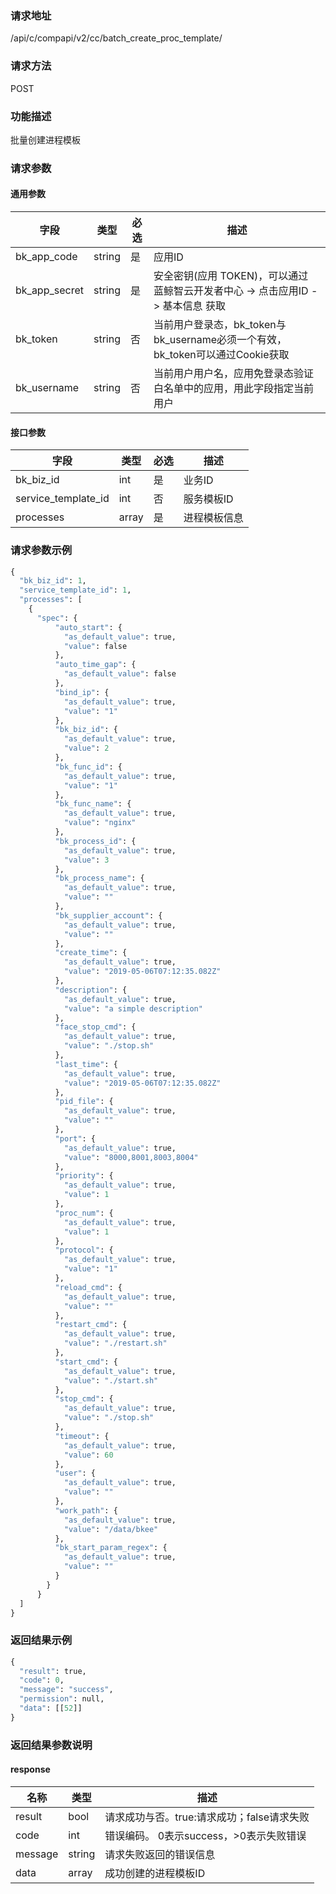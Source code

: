 
### 请求地址

/api/c/compapi/v2/cc/batch_create_proc_template/



### 请求方法

POST


### 功能描述

批量创建进程模板

### 请求参数


#### 通用参数

| 字段 | 类型 | 必选 |  描述 |
|-----------|------------|--------|------------|
| bk_app_code  |  string    | 是 | 应用ID     |
| bk_app_secret|  string    | 是 | 安全密钥(应用 TOKEN)，可以通过 蓝鲸智云开发者中心 -&gt; 点击应用ID -&gt; 基本信息 获取 |
| bk_token     |  string    | 否 | 当前用户登录态，bk_token与bk_username必须一个有效，bk_token可以通过Cookie获取 |
| bk_username  |  string    | 否 | 当前用户用户名，应用免登录态验证白名单中的应用，用此字段指定当前用户 |

#### 接口参数

| 字段                 |  类型      | 必选	   |  描述                 |
|----------------------|------------|--------|-----------------------|
| bk_biz_id  | int     |是     | 业务ID       |
| service_template_id            | int  | 否   | 服务模板ID |
| processes         | array  | 是   | 进程模板信息 |


### 请求参数示例

```python
{
  "bk_biz_id": 1,
  "service_template_id": 1,
  "processes": [
    {
      "spec": {
          "auto_start": {
            "as_default_value": true,
            "value": false
          },
          "auto_time_gap": {
            "as_default_value": false
          },
          "bind_ip": {
            "as_default_value": true,
            "value": "1"
          },
          "bk_biz_id": {
            "as_default_value": true,
            "value": 2
          },
          "bk_func_id": {
            "as_default_value": true,
            "value": "1"
          },
          "bk_func_name": {
            "as_default_value": true,
            "value": "nginx"
          },
          "bk_process_id": {
            "as_default_value": true,
            "value": 3
          },
          "bk_process_name": {
            "as_default_value": true,
            "value": ""
          },
          "bk_supplier_account": {
            "as_default_value": true,
            "value": ""
          },
          "create_time": {
            "as_default_value": true,
            "value": "2019-05-06T07:12:35.082Z"
          },
          "description": {
            "as_default_value": true,
            "value": "a simple description"
          },
          "face_stop_cmd": {
            "as_default_value": true,
            "value": "./stop.sh"
          },
          "last_time": {
            "as_default_value": true,
            "value": "2019-05-06T07:12:35.082Z"
          },
          "pid_file": {
            "as_default_value": true,
            "value": ""
          },
          "port": {
            "as_default_value": true,
            "value": "8000,8001,8003,8004"
          },
          "priority": {
            "as_default_value": true,
            "value": 1
          },
          "proc_num": {
            "as_default_value": true,
            "value": 1
          },
          "protocol": {
            "as_default_value": true,
            "value": "1"
          },
          "reload_cmd": {
            "as_default_value": true,
            "value": ""
          },
          "restart_cmd": {
            "as_default_value": true,
            "value": "./restart.sh"
          },
          "start_cmd": {
            "as_default_value": true,
            "value": "./start.sh"
          },
          "stop_cmd": {
            "as_default_value": true,
            "value": "./stop.sh"
          },
          "timeout": {
            "as_default_value": true,
            "value": 60
          },
          "user": {
            "as_default_value": true,
            "value": ""
          },
          "work_path": {
            "as_default_value": true,
            "value": "/data/bkee"
          },
          "bk_start_param_regex": {
            "as_default_value": true,
            "value": ""
          }
        }
      }
  ]
}
```

### 返回结果示例

```python
{
  "result": true,
  "code": 0,
  "message": "success",
  "permission": null,
  "data": [[52]]
}
```

### 返回结果参数说明

#### response

| 名称  | 类型  | 描述 |
|---|---|---|
| result | bool | 请求成功与否。true:请求成功；false请求失败 |
| code | int | 错误编码。 0表示success，>0表示失败错误 |
| message | string | 请求失败返回的错误信息 |
| data | array | 成功创建的进程模板ID |